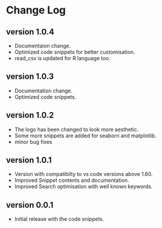 # Change Log

## version 1.0.4

- Documentaion change.
- Optimized code snippets for better customisation.
- read_csv is updated for R language too.

## version 1.0.3

- Documentation change.
- Optimized code snippets.

## version 1.0.2

- The logo has been changed to look more aesthetic.
- Some more snippets are added for seaborn and matplotlib.
- minor bug fixes
## version 1.0.1

- Version with compatibilty to vs code versions above 1.60.
- Improved Snippet contents and documentation.
- Improved Search optimisation with well known keywords.

## version 0.0.1

- Initial release with the code snippets.
